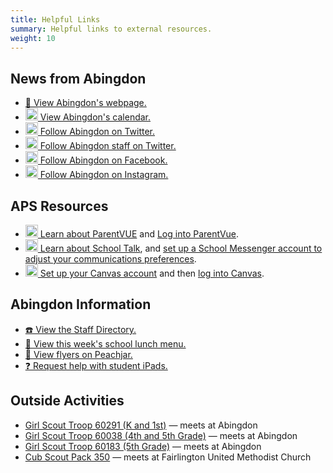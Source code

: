 ```yaml
---
title: Helpful Links
summary: Helpful links to external resources.
weight: 10
---
```


## News from Abingdon
- [🏫 View Abingdon's webpage.](https://abingdon.apsva.us/)
- [<img src="/images/Calendar.svg" height="20" width="20" alt="Calendar logo"> View Abingdon's calendar.](https://abingdon.apsva.us/calendar/)
- [<img src="/images/Twitter.svg" height="20" width="20" alt="Twitter logo"> Follow Abingdon on Twitter.](https://twitter.com/AbingdonGIFT)
- [<img src="/images/Twitter.svg" height="20" width="20" alt="Twitter logo"> Follow Abingdon staff on Twitter.](https://twitter.com/search?q=list%3A218686586%20-filter%3Anativeretweets%20-filter%3Areplies&f=live)
- [<img src="/images/Facebook.svg" height="20" width="20" alt="Facebook logo"> Follow Abingdon on Facebook.](https://facebook.com/AbingdonES)
- [<img src="/images/Instagram.svg" height="20" width="20" alt="Instagram logo"> Follow Abingdon on Instagram.](https://www.instagram.com/abingdonesgift/)
<!--- [<img src="/images/RSS.svg" height="20" width="20" alt="RSS logo"> Subscribe to Abindgon's RSS feed.](https://abingdon.apsva.us/feed/)
-->

## APS Resources
- [<img src="/images/ParentVUE.svg" height="20" width="20" alt="ParentVUE logo"> Learn about ParentVUE](https://www.apsva.us/family-access-center/) and [Log into ParentVue](https://vue.apsva.us).
- [<img src="/images/SchoolMessenger.svg" height="20" width="20" alt="SchoolMessenger logo"> Learn about School Talk](https://www.apsva.us/schooltalk/), and [set up a School Messenger account to adjust your communications preferences](https://go.schoolmessenger.com/).
- [<img src="/images/Canvas.svg" height="20" width="20" alt="Canvas logo"> Set up your Canvas account](https://www.apsva.us/digital-devices/digital-learning-device-help/canvas/) and then [log into Canvas](https://apsva.instructure.com/login/canvas).

## Abingdon Information
- [☎️ View the Staff Directory.](https://abingdon.apsva.us/staff-directory/)
- [🍱 View this week's school lunch menu.](https://apsva.nutrislice.com/menu/abingdon)
- [📜 View flyers on Peachjar.](https://app.peachjar.com/flyers/all/schools/24854)
- [❓ Request help with student iPads.](https://abingdon.apsva.us/technology/request-tech-help/)

## Outside Activities
- [Girl Scout Troop 60291 (K and 1st)](https://mygs.girlscouts.org/map;troopNumber=Troop%2060291;distanceInMiles=10;address=,,22206,;grades=;season=Current;type=TROOP) — meets at Abingdon
- [Girl Scout Troop 60038 (4th and 5th Grade)](https://mygs.girlscouts.org/map;troopNumber=Troop%2060038;distanceInMiles=10;address=,,22206,;grades=;season=Current;type=TROOP) — meets at Abingdon
- [Girl Scout Troop 60183 (5th Grade)](https://mygs.girlscouts.org/map;troopNumber=Troop%2060183;distanceInMiles=10;address=,,22206,;grades=;season=Current;type=TROOP) — meets at Abingdon
- [Cub Scout Pack 350](https://pack350.mypack.us/) — meets at Fairlington United Methodist Church

<!--
## Old PTA websites
- [2015-2022 website](https://abingdonptacommuni.wixsite.com/abingdonpta)
- [2009-2012 website](https://sites.google.com/site/abingdonpta/home)
-->